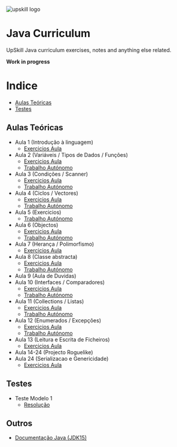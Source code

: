 ﻿
![upskill logo](https://i.postimg.cc/C5JvGDsX/cropped-APDC-UPSKILLS-Logo-300x83.png) 
# Java Curriculum

UpSkill Java curriculum exercises, notes and anything else related.

**Work in progress**

# Indice

- [Aulas Teóricas](#Aulas-Teóricas)
- [Testes](#Testes)


<!-- toc -->

## Aulas Teóricas

 - Aula 1 (Introdução à linguagem)
	 - [Exercicios Aula](/aulas/src/aula01/aula01.java) 
 - Aula 2 (Variáveis / Tipos de Dados / Funções)
	 - [Exercicios Aula](/aulas/src/aula02/aula02.java)
	 - [Trabalho Autónomo](/aulas/src/aula02/aula02ex.java)
 - Aula 3 (Condições / Scanner)
	 - [Exercicios Aula](/aulas/src/aula03/aula03.java) 
	 - [Trabalho Autónomo](/aulas/src/aula03/aula03ex.java)
 - Aula 4 (Ciclos / Vectores)
	 - [Exercicios Aula](/aulas/src/aula04/aula04.java) 
	 - [Trabalho Autónomo](/aulas/src/aula04/aula04ex.java)
- Aula 5 (Exercicios)
	 - [Trabalho Autónomo](/aulas/src/aula05/aula05ex.java)
- Aula 6 (Objectos)
	 - [Exercicios Aula](/aulas/src/aula06/aula) 
	 - [Trabalho Autónomo](/aulas/src/aula06/trabalho)
- Aula 7 (Herança / Polimorfismo)
	 - [Exercicios Aula](/aulas/src/aula07) 
- Aula 8 (Classe abstracta)
    - [Exercicios Aula](/aulas/src/aula08/aula) 
    - [Trabalho Autónomo](/aulas/src/aula08/trabalho)
- Aula 9 (Aula de Duvidas)
- Aula 10 (Interfaces / Comparadores)
    - [Exercicios Aula](/aulas/src/aula10/aula) 
    - [Trabalho Autónomo](/aulas/src/aula10/trabalho)
- Aula 11 (Collections / Listas)
    - [Exercicios Aula](/aulas/src/aula11/aula) 
    - [Trabalho Autónomo](/aulas/src/aula11/trabalho)
- Aula 12 (Enumerados / Excepções)
    - [Exercicios Aula](/aulas/src/aula12/aula) 
    - [Trabalho Autónomo](/aulas/src/aula12/trabalho)
- Aula 13 (Leitura e Escrita de Ficheiros)
	- [Exercicios Aula](/aulas/src/aula13) 
- Aula 14-24 (Projecto Roguelike)
- Aula 24 (Serializacao e Genericidade)
	- [Exercicios Aula](/aulas/src/aula24) 

## Testes 
- Teste Modelo 1
    - [Resolução](/testes/src/testemodelo1/)

## Outros
- [Documentação Java (JDK15)](https://docs.oracle.com/en/java/javase/15/)
